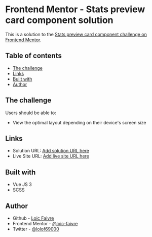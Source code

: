 # Frontend Mentor - Stats preview card component solution

This is a solution to the [Stats preview card component challenge on Frontend Mentor](https://www.frontendmentor.io/challenges/stats-preview-card-component-8JqbgoU62).

## Table of contents

- [The challenge](#the-challenge)
- [Links](#links)
- [Built with](#built-with)
- [Author](#author)

## The challenge

Users should be able to:

- View the optimal layout depending on their device's screen size

## Links

- Solution URL: [Add solution URL here](https://your-solution-url.com)
- Live Site URL: [Add live site URL here](https://your-live-site-url.com)

## Built with

- Vue JS 3
- SCSS

## Author

- Github - [Loic Faivre](https://github.com/loic-faivre)
- Frontend Mentor - [@loic-faivre](https://www.frontendmentor.io/profile/loic-faivre)
- Twitter - [@lolof69000](https://twitter.com/lolof69000)